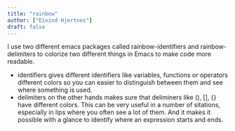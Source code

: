 ```yaml
---
title: "rainbow"
author: ["Eivind Hjertnes"]
draft: false
---
```


I use two different emacs packages called rainbow-identifiers and rainbow-delimiters to colorize two different things in Emacs to make code more readable.

-   identifiers gives different identifiers like variables, functions or operators different colors so you can easier to distinguish between them and see where something is used.
-   delimiters on the other hands makes sure that deliminers like (), [], {} have different colors. This can be very useful in a number of sitations, especially in lips where you often see a lot of them. And it makes it possible with a glance to identify where an expression starts and ends.
